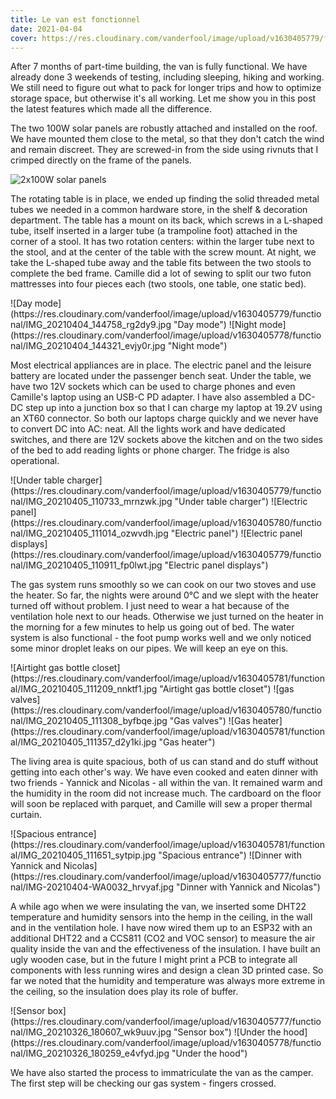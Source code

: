 ```yaml
---
title: Le van est fonctionnel
date: 2021-04-04
cover: https://res.cloudinary.com/vanderfool/image/upload/v1630405779/functional/IMG_20210320_124433_ysqqg5.jpg
---
```


After 7 months of part-time building, the van is fully functional.
We have already done 3 weekends of testing, including sleeping, hiking and working.
We still need to figure out what to pack for longer trips and how to optimize storage space, but otherwise it's all working.
Let me show you in this post the latest features which made all the difference.

The two 100W solar panels are robustly attached and installed on the roof.
We have mounted them close to the metal, so that they don't catch the wind and remain discreet.
They are screwed-in from the side using rivnuts that I crimped directly on the frame of the panels.

![2x100W solar panels](https://res.cloudinary.com/vanderfool/image/upload/v1630405777/functional/IMG-20210316-WA0008_xahfgb.jpg "2x100W solar panels")

The rotating table is in place, we ended up finding the solid threaded metal tubes we needed in a common hardware store, in the shelf & decoration department.
The table has a mount on its back, which screws in a L-shaped tube, itself inserted in a larger tube (a trampoline foot) attached in the corner of a stool.
It has two rotation centers: within the larger tube next to the stool, and at the center of the table with the screw mount.
At night, we take the L-shaped tube away and the table fits between the two stools to complete the bed frame.
Camille did a lot of sewing to split our two futon mattresses into four pieces each (two stools, one table, one static bed).

<div class="row-image">
![Day mode](https://res.cloudinary.com/vanderfool/image/upload/v1630405779/functional/IMG_20210404_144758_rg2dy9.jpg "Day mode")
![Night mode](https://res.cloudinary.com/vanderfool/image/upload/v1630405778/functional/IMG_20210404_144321_evjy0r.jpg "Night mode")
</div>

Most electrical appliances are in place.
The electric panel and the leisure battery are located under the passenger bench seat.
Under the table, we have two 12V sockets which can be used to charge phones and even Camille's laptop using an USB-C PD adapter.
I have also assembled a DC-DC step up into a junction box so that I can charge my laptop at 19.2V using an XT60 connector.
So both our laptops charge quickly and we never have to convert DC into AC: neat.
All the lights work and have dedicated switches, and there are 12V sockets above the kitchen and on the two sides of the bed to add reading lights or phone charger.
The fridge is also operational.


<div class="row-image">
![Under table charger](https://res.cloudinary.com/vanderfool/image/upload/v1630405779/functional/IMG_20210405_110733_mrnzwk.jpg "Under table charger")
![Electric panel](https://res.cloudinary.com/vanderfool/image/upload/v1630405780/functional/IMG_20210405_111014_ozwvdh.jpg "Electric panel")
![Electric panel displays](https://res.cloudinary.com/vanderfool/image/upload/v1630405779/functional/IMG_20210405_110911_fp0lwt.jpg "Electric panel displays")
</div>

The gas system runs smoothly so we can cook on our two stoves and use the heater.
So far, the nights were around 0°C and we slept with the heater turned off without problem.
I just need to wear a hat because of the ventilation hole next to our heads.
Otherwise we just turned on the heater in the morning for a few minutes to help us going out of bed.
The water system is also functional - the foot pump works well and we only noticed some minor droplet leaks on our pipes.
We will keep an eye on this.

<div class="row-image">
![Airtight gas bottle closet](https://res.cloudinary.com/vanderfool/image/upload/v1630405781/functional/IMG_20210405_111209_nnktf1.jpg "Airtight gas bottle closet")
![gas valves](https://res.cloudinary.com/vanderfool/image/upload/v1630405780/functional/IMG_20210405_111308_byfbqe.jpg "Gas valves")
![Gas heater](https://res.cloudinary.com/vanderfool/image/upload/v1630405781/functional/IMG_20210405_111357_d2y1ki.jpg "Gas heater")
</div>

The living area is quite spacious, both of us can stand and do stuff without getting into each other's way.
We have even cooked and eaten dinner with two friends - Yannick and Nicolas - all within the van.
It remained warm and the humidity in the room did not increase much.
The cardboard on the floor will soon be replaced with parquet, and Camille will sew a proper thermal curtain.

<div class="row-image">
![Spacious entrance](https://res.cloudinary.com/vanderfool/image/upload/v1630405781/functional/IMG_20210405_111651_sytpip.jpg "Spacious entrance")
![Dinner with Yannick and Nicolas](https://res.cloudinary.com/vanderfool/image/upload/v1630405777/functional/IMG-20210404-WA0032_hrvyaf.jpg "Dinner with Yannick and Nicolas")
</div>

A while ago when we were insulating the van, we inserted some DHT22 temperature and humidity sensors into the hemp in the ceiling, in the wall and in the ventilation hole.
I have now wired them up to an ESP32 with an additional DHT22 and a CCS811 (CO2 and VOC sensor) to measure the air quality inside the van and the effectiveness of the insulation.
I have built an ugly wooden case, but in the future I might print a PCB to integrate all components with less running wires and design a clean 3D printed case.
So far we noted that the humidity and temperature was always more extreme in the ceiling, so the insulation does play its role of buffer.

<div class="row-image">
![Sensor box](https://res.cloudinary.com/vanderfool/image/upload/v1630405777/functional/IMG_20210326_180607_wk9uuv.jpg "Sensor box")
![Under the hood](https://res.cloudinary.com/vanderfool/image/upload/v1630405778/functional/IMG_20210326_180259_e4vfyd.jpg "Under the hood")
</div>

We have also started the process to immatriculate the van as the camper.
The first step will be checking our gas system - fingers crossed.
